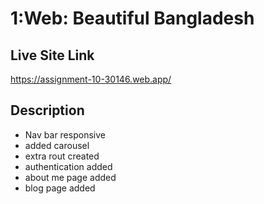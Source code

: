# 1:Web: Beautiful Bangladesh


## Live Site Link
https://assignment-10-30146.web.app/

## Description

- Nav bar responsive
- added carousel
- extra rout created
- authentication added
- about me page added
- blog page added
